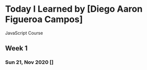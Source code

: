 # Today I Learned by [Diego Aaron Figueroa Campos]

JavaScript Course

## Week 1

### Sun 21, Nov 2020 []

